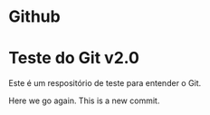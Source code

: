 # Github

# Teste do Git v2.0

Este é um respositório de teste para entender o Git.

Here we go again. This is a new commit.

